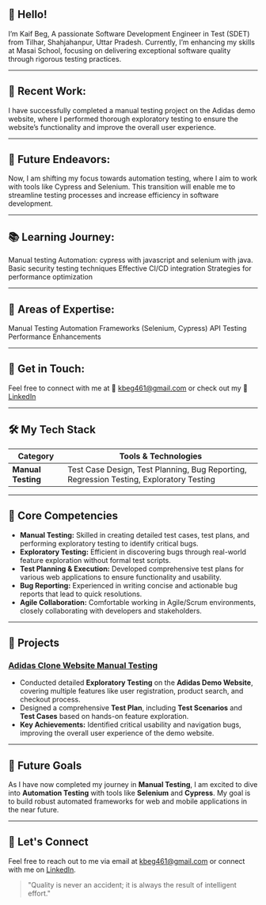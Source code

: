 ## 👋 Hello!
I’m Kaif Beg, A passionate Software Development Engineer in Test (SDET) from Tilhar, Shahjahanpur, Uttar Pradesh. Currently, I’m enhancing my skills at Masai School, focusing on delivering exceptional software quality through rigorous testing practices.

---

## 🔧 Recent Work:
I have successfully completed a manual testing project on the Adidas demo website, where I performed thorough exploratory testing to ensure the website’s functionality and improve the overall user experience.

---

## 🚀 Future Endeavors:
Now, I am shifting my focus towards automation testing, where I aim to work with tools like Cypress and Selenium. This transition will enable me to streamline testing processes and increase efficiency in software development.

---

## 📚 Learning Journey:
Manual testing
Automation: cypress with javascript and selenium with java.
Basic security testing techniques
Effective CI/CD integration
Strategies for performance optimization

---

## 💬 Areas of Expertise:
Manual Testing
Automation Frameworks (Selenium, Cypress)
API Testing
Performance Enhancements

---

## 📧 Get in Touch:
Feel free to connect with me at 📧 kbeg461@gmail.com or check out my 📧 [LinkedIn](https://www.linkedin.com/in/kaif-beg-49186b281)

---



## 🛠️ My Tech Stack

| **Category**             | **Tools & Technologies**                                                                            |
|--------------------------|-----------------------------------------------------------------------------------------------------|
| **Manual Testing**       | Test Case Design, Test Planning, Bug Reporting, Regression Testing, Exploratory Testing            |


---



## 🌟 Core Competencies

- **Manual Testing:** Skilled in creating detailed test cases, test plans, and performing exploratory testing to identify critical bugs.
- **Exploratory Testing:** Efficient in discovering bugs through real-world feature exploration without formal test scripts.
- **Test Planning & Execution:** Developed comprehensive test plans for various web applications to ensure functionality and usability.
- **Bug Reporting:** Experienced in writing concise and actionable bug reports that lead to quick resolutions.
- **Agile Collaboration:** Comfortable working in Agile/Scrum environments, closely collaborating with developers and stakeholders.

---



## 🚀 Projects

### **[Adidas Clone Website Manual Testing](https://github.com/Kaif955/Adidas-Clone-Website-Manual-Testing-)**
- Conducted detailed **Exploratory Testing** on the **Adidas Demo Website**, covering multiple features like user registration, product search, and checkout process.
- Designed a comprehensive **Test Plan**, including **Test Scenarios** and **Test Cases** based on hands-on feature exploration.
- **Key Achievements:** Identified critical usability and navigation bugs, improving the overall user experience of the demo website.
---



## 🔮 Future Goals

As I have now completed my journey in **Manual Testing**, I am excited to dive into **Automation Testing** with tools like **Selenium** and **Cypress**. My goal is to build robust automated frameworks for web and mobile applications in the near future.

---



## 🤝 Let's Connect

Feel free to reach out to me via email at [kbeg461@gmail.com](mailto:kbeg461@gmail.com) or connect with me on [LinkedIn](https://www.linkedin.com/in/kaif-beg-49186b281).

> "Quality is never an accident; it is always the result of intelligent effort."

